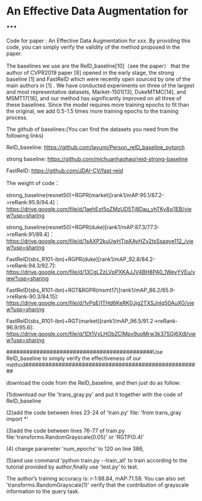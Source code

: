 # An Effective Data Augmentation for ...
Code for paper : An Effective Data Augmentation for xxx. By providing this code, you can simply verify the validity of the method proposed in the paper.

The baselines we use are the ReID_baseline[10]（see the paper） that the author of CVPR2019 paper [8] opened in the early stage, the strong baseline [1] and FastReID which were recently open sourced by one of the main authors in [1] . We have conducted experiments on three of the largest and most representative datasets, Market-1501[13], DukeMTMC[14], and MSMT17[16], and our method has significantly improved on all three of these baselines. Since the model requires more training epochs to fit than the original, we add 0.5-1.5 times more training epochs to the training process. 

The github of baselines:(You can find the datasets you need from the following links)

ReID_baseline: https://github.com/layumi/Person_reID_baseline_pytorch

strong baseline: https://github.com/michuanhaohao/reid-strong-baseline

FastReID: https://github.com/JDAI-CV/fast-reid


The weight of code：

strong_baseline(resnet50)+RGPR(market)[rank1/mAP:95.1/87.2->reRank:95.9/94.4]：https://drive.google.com/file/d/1aehExt5oZMzUD5Tj8Dau_vhTKy8xj1EB/view?usp=sharing

strong_baseline(resnet50)+RGPR(duke)[rank1/mAP:87.3/77.3->reRank:91/89.4]：https://drive.google.com/file/d/1sAXP2kuUwHTipXAyHZy2tsSsaqye112_/view?usp=sharing

FastReID(sbs_R101-ibn)+RGPR(duke)[rank1/mAP_92.8/84.2->reRank:94.3/92.7]: https://drive.google.com/file/d/13CgLZzLVpPXKAJJV4BH8PA0_1WeyYVEu/view?usp=sharing

FastReID(sbs_R101-ibn)+RGT&RGPR(msmt17)[rank1/mAP_86.2/65.9->reRank-90.3/84.15]: https://drive.google.com/file/d/1vPqEj1THd6KeRK0Jjg2TXSJnIq50AuXG/view?usp=sharing

FastReID(sbs_R101-ibn)+RGT(market)[rank1/mAP_96.5/91.2->reRank-96.9/95.6]: https://drive.google.com/file/d/1Dt1VyLHObZClMpv9uoMrw3k37SGj6XdI/view?usp=sharing


############################################Use ReID_baseline to simply verify the effectiveness of our method#####################################################

download the code from the ReID_baseline, and then just do as follow:

(1)download our file 'trans_gray.py' and put it together with the code of ReID_baseline

(2)add the code between lines 23-24 of 'train.py' file:  'from trans_gray import *' 

(3)add the code between lines 76-77 of train.py file:'transforms.RandomGrayscale(0.05)' or 'RGTP(0.4)'

(4) change parameter 'num_epochs' to 120 on line 386, 

(5)and use command 'python train.py --train_all' to train according to the tutorial provided by author,finally use 'test.py' to test.

The author’s training accuracy is: r-1:88.84, mAP:71.59. You can also set 'transforms.RandomGrayscale(1)' verify that the contribution of grayscale information
to the query task.
